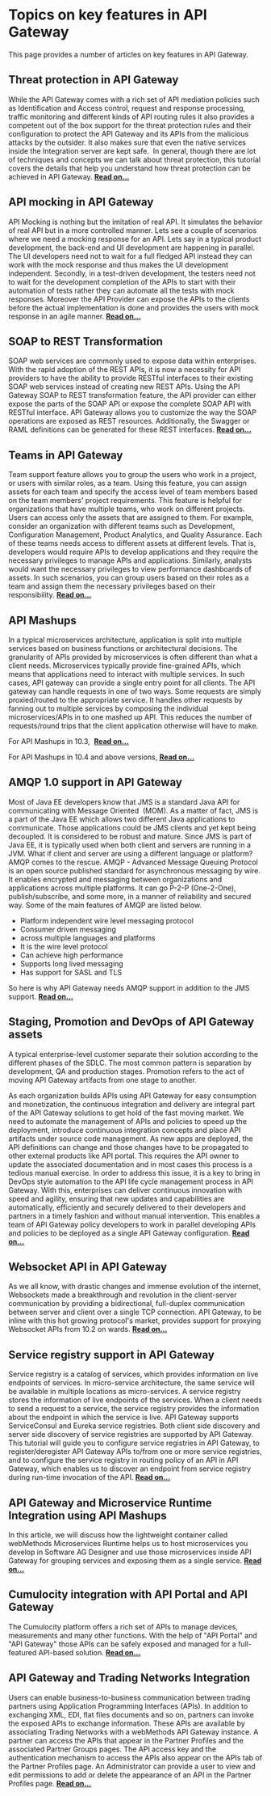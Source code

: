 Topics on key features in API Gateway
==========================================================

This page provides a number of articles on key features in API Gateway.

Threat protection in API Gateway
--------------------------------

While the API Gateway comes with a rich set of API mediation policies such as Identification and Access control, request and response processing, traffic monitoring and different kinds of API routing rules it also provides a competent out of the box support for the threat protection rules and their configuration to protect the API Gateway and its APIs from the malicious attacks by the outsider. It also makes sure that even the native services inside the Integration server are kept safe.  In general, though there are lot of techniques and concepts we can talk about threat protection, this tutorial covers the details that help you understand how threat protection can be achieved in API Gateway. **[Read on...](http://techcommunity.softwareag.com/pwiki/-/wiki/Main/Threat%20protection%20in%20API%20Gateway)**

API mocking in API Gateway
--------------------------

API Mocking is nothing but the imitation of real API. It simulates the behavior of real API but in a more controlled manner. Lets see a couple of scenarios where we need a mocking response for an API. Lets say in a typical product development, the back-end and UI development are happening in parallel. The UI developers need not to wait for a full fledged API instead they can work with the mock response and thus makes the UI development independent. Secondly, in a test-driven development, the testers need not to wait for the development completion of the APIs to start with their automation of tests rather they can automate all the tests with mock responses. Moreover the API Provider can expose the APIs to the clients before the actual implementation is done and provides the users with mock response in an agile manner. **[Read on...](http://techcommunity.softwareag.com/pwiki/-/wiki/Main/API%20mocking%20in%20API%20Gateway)**

SOAP to REST Transformation
---------------------------

SOAP web services are commonly used to expose data within enterprises. With the rapid adoption of the REST APIs, it is now a necessity for API providers to have the ability to provide RESTful interfaces to their existing SOAP web services instead of creating new REST APIs. Using the API Gateway SOAP to REST transformation feature, the API provider can either expose the parts of the SOAP API or expose the complete SOAP API with RESTful interface. API Gateway allows you to customize the way the SOAP operations are exposed as REST resources. Additionally, the Swagger or RAML definitions can be generated for these REST interfaces. **[Read on...](https://tech.forums.softwareag.com/t/soap-to-rest-transformation/236956)**

Teams in API Gateway
--------------------

Team support feature allows you to group the users who work in a project, or users with similar roles, as a team. Using this feature, you can assign assets for each team and specify the access level of team members based on the team members' project requirements. This feature is helpful for organizations that have multiple teams, who work on different projects. Users can access only the assets that are assigned to them. For example, consider an organization with different teams such as Development, Configuration Management, Product Analytics, and Quality Assurance. Each of these teams needs access to different assets at different levels. That is, developers would require APIs to develop applications and they require the necessary privileges to manage APIs and applications. Similarly, analysts would want the necessary privileges to view performance dashboards of assets. In such scenarios, you can group users based on their roles as a team and assign them the necessary privileges based on their responsibility. **[Read on...](https://tech.forums.softwareag.com/t/teams-in-api-gateway/237355)**

API Mashups
-----------

In a typical microservices architecture, application is split into multiple services based on business functions or architectural decisions. The granularity of APIs provided by microservices is often different than what a client needs. Microservices typically provide fine-grained APIs, which means that applications need to interact with multiple services. In such cases, API gateway can provide a single entry point for all clients. The API gateway can handle requests in one of two ways. Some requests are simply proxied/routed to the appropriate service. It handles other requests by fanning out to multiple services by composing the individual microservices/APIs in to one mashed up API. This reduces the number of requests/round trips that the client application otherwise will have to make. 

For API Mashups in 10.3,  **[Read on...](http://techcommunity.softwareag.com/pwiki/-/wiki/Main/API%20Mashups%20in%20API%20Gateway)**

For API Mashups in 10.4 and above versions, **[Read on...](http://techcommunity.softwareag.com/pwiki/-/wiki/Main/API%20Mashups%20in%20API%20Gateway%2010.4)**

AMQP 1.0 support in API Gateway
-------------------------------

Most of Java EE developers know that JMS is a standard Java API for communicating with Message Oriented  (MOM). As a matter of fact, JMS is a part of the Java EE which allows two different Java applications to communicate. Those applications could be JMS clients and yet kept being decoupled. It is considered to be robust and mature. Since JMS is part of Java EE, it is typically used when both client and servers are running in a JVM. What if client and server are using a different language or platform? AMQP comes to the rescue. AMQP - Advanced Message Queuing Protocol is an open source published standard for asynchronous messaging by wire. It enables encrypted and messaging between organizations and applications across multiple platforms. It can go P-2-P (One-2-One), publish/subscribe, and some more, in a manner of reliability and secured way. Some of the main features of AMQP are listed below.

*   Platform independent wire level messaging protocol
*   Consumer driven messaging
*   across multiple languages and platforms
*   It is the wire level protocol
*   Can achieve high performance
*   Supports long lived messaging
*   Has support for SASL and TLS

So here is why API Gateway needs AMQP support in addition to the JMS support. **[Read on...](http://techcommunity.softwareag.com/pwiki/-/wiki/Main/AMQP%201.0%20support%20in%20API%20Gateway)**

Staging, Promotion and DevOps of API Gateway assets
---------------------------------------------------

A typical enterprise-level customer separate their solution according to the different phases of the SDLC. The most common pattern is separation by development, QA and production stages. Promotion refers to the act of moving API Gateway artifacts from one stage to another. 

As each organization builds APIs using API Gateway for easy consumption and monetization, the continuous integration and delivery are integral part of the API Gateway solutions to get hold of the fast moving market. We need to automate the management of APIs and policies to speed up the deployment, introduce continuous integration concepts and place API artifacts under source code management. As new apps are deployed, the API definitions can change and those changes have to be propagated to other external products like API portal. This requires the API owner to update the associated documentation and in most cases this process is a tedious manual exercise. In order to address this issue, it is a key to bring in DevOps style automation to the API life cycle management process in API Gateway. With this, enterprises can deliver continuous innovation with speed and agility, ensuring that new updates and capabilities are automatically, efficiently and securely delivered to their developers and partners in a timely fashion and without manual intervention. This enables a team of API Gateway policy developers to work in parallel developing APIs and policies to be deployed as a single API Gateway configuration. **[Read on...](http://techcommunity.softwareag.com/pwiki/-/wiki/Main/Staging%2C%20Promotion%20and%20DevOps%20of%20API%20Gateway%20assets)**

Websocket API in API Gateway
----------------------------

As we all know, with drastic changes and immense evolution of the internet, Websockets made a breakthrough and revolution in the client-server communication by providing a bidirectional, full-duplex communication between server and client over a single TCP connection. API Gateway, to be inline with this hot growing protocol's market, provides support for proxying Websocket APIs from 10.2 on wards. **[Read on...](http://techcommunity.softwareag.com/pwiki/-/wiki/Main/Websocket%20API%20in%20API%20Gateway)**

Service registry support in API Gateway
---------------------------------------

Service registry is a catalog of services, which provides information on live endpoints of services. In micro-service architecture, the same service will be available in multiple locations as micro-services. A service registry stores the information of live endpoints of the services. When a client needs to send a request to a service, the service registry provides the information about the endpoint in which the service is live. API Gateway supports ServiceConsul and Eureka service registries. Both client side discovery and server side discovery of service registries are supported by API Gateway. This tutorial will guide you to configure service registries in API Gateway, to register/deregister API Gateway APIs to/from one or more service registries, and to configure the service registry in routing policy of an API in API Gateway, which enables us to discover an endpoint from service registry during run-time invocation of the API. **[Read on...](http://techcommunity.softwareag.com/pwiki/-/wiki/Main/Service%20registry%20support%20in%20API%20Gateway)**

API Gateway and Microservice Runtime Integration using API Mashups
------------------------------------------------------------------

In this article, we will discuss how the lightweight container called webMethods Microservices Runtime helps us to host microservices you develop in Software AG Designer and use those microservices inside API Gateway for grouping services and exposing them as a single service. **[Read on...](http://techcommunity.softwareag.com/pwiki/-/wiki/Main/API%20Gateway%20and%20Microservice%20Runtime%20Integration%20using%20API%20Mashups)**

Cumulocity integration with API Portal and API Gateway
------------------------------------------------------

The Cumulocity platform offers a rich set of APIs to manage devices, measurements and many other functions. With the help of "API Portal" and "API Gateway" those APIs can be safely exposed and managed for a full-featured API-based solution. **[Read on...](http://techcommunity.softwareag.com/pwiki/-/wiki/Main/Cumulocity%20integration%20with%20API%20Portal%20and%20API%20Gateway)**

API Gateway and Trading Networks Integration
--------------------------------------------

Users can enable business-to-business communication between trading partners using Application Programming Interfaces (APIs). In addition to exchanging XML, EDI, flat files documents and so on, partners can invoke the exposed APIs to exchange information. These APIs are available by associating Trading Networks with a webMethods API Gateway instance. A partner can access the APIs that appear in the Partner Profiles and the associated Partner Groups pages. The API access key and the authentication mechanism to access the APIs also appear on the APIs tab of the Partner Profiles page. An Administrator can provide a user to view and edit permissions to add or delete the appearance of an API in the Partner Profiles page. **[Read on...](http://techcommunity.softwareag.com/pwiki/-/wiki/Main/API%20Gateway%20and%20Trading%20Networks%20Integration)**

